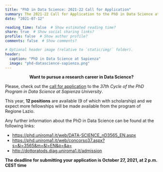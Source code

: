 ```yaml
---
title: "PhD in Data Science: 2021-22 Call for Application"
summary: The 2021-22 Call for Application to the PhD in Data Science at Sapienza University is open!
date: "2021-07-12"

reading_time: false  # Show estimated reading time?
share: true  # Show social sharing links?
profile: false  # Show author profile?
comments: false  # Show comments?

# Optional header image (relative to `static/img/` folder).
header:
  caption: "PhD in Data Science at Sapienza"
  image: "phd-datascience-sapienza.png"
---
```


<center><b>Want to pursue a research career in Data Science?</b></center>

Please, check out the [call for application](https://www.uniroma1.it/en/pagina/phd-programmes) to the _37th Cycle of the PhD Program in Data Science at Sapienza University_.

This year, **12 positions** are available (9 of which with scholarship) and we expect more fellowships will be made available from the program of Regione Lazio.

Any further information about the PhD in Data Science can be found at the following links:

* https://phd.uniroma1.it/web/DATA-SCIENCE_nD3565_EN.aspx
* https://phd.uniroma1.it/web/concorso37.aspx?s=&i=3565&m=&l=EN&p=&a= 
* http://dottoratods.diag.uniroma1.it/admission

**The deadline for submitting your application is October 27, 2021, at 2 p.m. CEST time**
